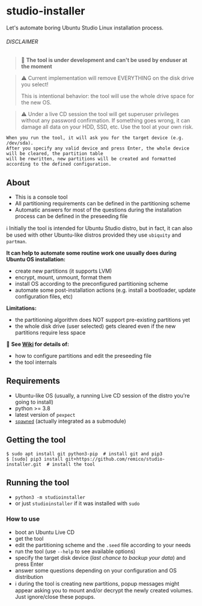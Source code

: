 # studio-installer
Let's automate boring Ubuntu Studio Linux installation process.

###### DISCLAIMER
> :pushpin: **The tool is under development and can't be used by enduser at the moment**

> :warning: Current implementation will remove EVERYTHING on the disk drive you select!
>
> This is intentional behavior: the tool will use the whole drive space for the new OS.

> :warning: Under a live CD session the tool will get superuser privileges without any password confirmation.
> If something goes wrong, it can damage all data on your HDD, SSD, etc. Use the tool at your own risk.  
```
When you run the tool, it will ask you for the target device (e.g. /dev/sda). 
After you specify any valid device and press Enter, the whole device will be cleared, the partition table
will be rewritten, new partitions will be created and formatted according to the defined configuration.
```  

## About
- This is a console tool
- All partitioning requirements can be defined in the partitioning scheme
- Automatic answers for most of the questions during the installation process can be defined in the preseeding file

:information_source: Initially the tool is intended for Ubuntu Studio distro, but in fact, it can also be used
with other Ubuntu-like distros provided they use `ubiquity` and `partman`. 

**It can help to automate some routine work one usually does during Ubuntu OS installation:**
- create new partitions (it supports LVM)
- encrypt, mount, unmount, format them
- install OS according to the preconfigured partitioning scheme
- automate some post-installation actions (e.g. install a bootloader, update configuration files, etc)

**Limitations:**
- the partitioning algorithm does NOT support pre-existing partitions yet
- the whole disk drive (user selected) gets cleared even if the new partitions require less space

:pushpin: **See [Wiki](../../wiki) for details of:**
- how to configure partitions and edit the preseeding file
- the tool internals

## Requirements
- Ubuntu-like OS (usually, a running Live CD session of the distro you're going to install)
- python >= 3.8
- latest version of `pexpect`
- [`spawned`](https://github.com/remico/spawned) (actually integrated as a submodule)

## Getting the tool
```
$ sudo apt install git python3-pip  # install git and pip3
$ [sudo] pip3 install git+https://github.com/remico/studio-installer.git  # install the tool
```

## Running the tool
- `python3 -m studioinstaller`
- or just `studioinstaller` if it was installed with `sudo`

### How to use
- boot an Ubuntu Live CD
- get the tool
- edit the partitioning scheme and the `.seed` file according to your needs
- run the tool (use `--help` to see available options)
- specify the target disk device (_last chance to backup your data_) and press Enter
- answer some questions depending on your configuration and OS distribution
- :information_source: during the tool is creating new partitions, popup messages might appear asking you
to mount and/or decrypt the newly created volumes. Just ignore/close these popups.
